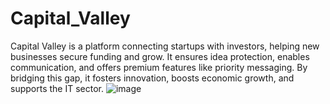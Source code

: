 # Capital_Valley

Capital Valley is a platform connecting startups with investors, helping new businesses secure funding and grow. It ensures idea protection, enables communication, and offers premium features like priority messaging. By bridging this gap, it fosters innovation, boosts economic growth, and supports the IT sector.
![image](https://github.com/user-attachments/assets/9aab1a82-92e0-434f-b67e-0b96c9929410)
